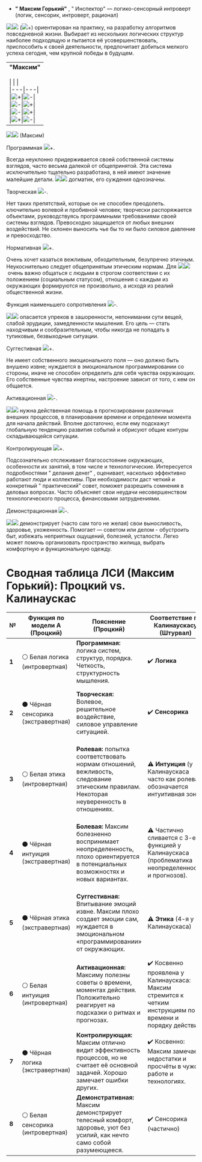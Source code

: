 
- **" Максим Горький"** , " Инспектор" — логико-сенсорный интроверт (логик, сенсорик, интроверт, рационал)

![](https://chertosha.com/socion/whlog.gif)![](https://chertosha.com/socion/blsen.gif) (![](https://chertosha.com/socion/whlog.gif)+) ориентирован на практику, на разработку алгоритмов повседневной жизни. Выбирает из нескольких логических структур наиболее подходящую и пытается её усовершенствовать, приспособить к своей деятельности, предпочитает добиться мелкого успеха сегодня, чем крупной победы в будущем.

|   |
|---|
|**"Максим"**<br><br>\|   \|   \|<br>\|---\|---\|<br>\|![](https://chertosha.com/socion/whlog.gif)+\|![](https://chertosha.com/socion/blsen.gif)-\|<br>\|![](https://chertosha.com/socion/blint.gif)-\|![](https://chertosha.com/socion/wheth.gif)+\|<br>\|![](https://chertosha.com/socion/whint.gif)-\|![](https://chertosha.com/socion/bleth.gif)+\|<br>\|![](https://chertosha.com/socion/bllog.gif)+\|![](https://chertosha.com/socion/whsen.gif)-\||

![](https://chertosha.com/socion/whlog.gif)![](https://chertosha.com/socion/blsen.gif) (Максим)

Программная ![](https://chertosha.com/socion/whlog.gif)+.

Всегда неуклонно придерживается своей собственной системы взглядов, часто весьма далекой от общепринятой. Эта система исключительно тщательно разработана, в ней имеют значение малейшие детали. ![](https://chertosha.com/socion/whlog.gif)![](https://chertosha.com/socion/blsen.gif) догматик, его суждения однозначны.

Творческая ![](https://chertosha.com/socion/blsen.gif)-.

Нет таких препятствий, которые он не способен преодолеть. ключительно волевой и пробивной человек; творчески распоряжается объектами, руководствуясь программными требованиями своей системы взглядов. Превосходно защищается от любых внешних воздействий. Не склонен выносить чье бы то ни было силовое давление и превосходство.

Нормативная ![](https://chertosha.com/socion/wheth.gif)+.

Очень хочет казаться вежливым, обходительным, безупречно этичным. Неукоснительно следует общепринятым этическим нормам. Для ![](https://chertosha.com/socion/whlog.gif)![](https://chertosha.com/socion/blsen.gif) очень важно общаться с людьми в строгом соответствии с их положением (социальным статусом), отношения с каждым из окружающих формируются не произвольно, а исходя из реалий общественной жизни.

Функция наименьшего сопротивления ![](https://chertosha.com/socion/blint.gif)-.

![](https://chertosha.com/socion/whlog.gif)![](https://chertosha.com/socion/blsen.gif) опасается упреков в зашоренности, непонимании сути вещей, слабой эрудиции, замедленности мышления. Его цель — стать находчивым и сообразительным, чтобы никогда не попадать в тупиковые, безвыходные ситуации.

Суггестивная ![](https://chertosha.com/socion/bleth.gif)+.

Не имеет собственного эмоционального поля — оно должно быть внушено извне; нуждается в эмоциональном программировании со стороны, иначе не способен определить для себя чувства окружающих. Его собственные чувства инертны, настроение зависит от того, с кем он общается.

Активационная ![](https://chertosha.com/socion/whint.gif)-.

![](https://chertosha.com/socion/whlog.gif)![](https://chertosha.com/socion/blsen.gif) нужна действенная помощь в прогнозировании различных внешних процессов, в планировании времени и определении момента для начала действий. Вполне достаточно, если ему подскажут глобальную тенденцию развития событий и обрисуют общие контуры складывающейся ситуации.

Контролирующая ![](https://chertosha.com/socion/bllog.gif)+.

Подсознательно отслеживает благосостояние окружающих, особенности их занятий, в том числе и технологические. Интересуется подробностями " делания денег" , оценивает, насколько эффективно работают люди и коллективы. При необходимости даст четкий и конкретный " практический" совет, поможет разрешить сомнения в деловых вопросах. Часто объясняет свои неудачи несовершенством технологического процесса, финансовыми затруднениями.

Демонстрационная ![](https://chertosha.com/socion/whsen.gif)-.

![](https://chertosha.com/socion/whlog.gif)![](https://chertosha.com/socion/blsen.gif) демонстрирует (часто сам того не желая) свои выносливость, здоровье, ухоженность. Помогает — советом или делом - обустроить быт, избежать неприятных ощущений, болезней, усталости. Легко может помочь организовать пространство жилища, выбрать комфортную и функциональную одежду.

# Сводная таблица ЛСИ (Максим Горький): Процкий vs. Калинаускас

| №     | Функция по модели А (Процкий)       | Пояснение (Процкий)                                                                                                                     | Соответствие по Калинаускасу (Штурвал)                                                                     | Пояснение (Калинаускас)                                                                                          | Комментарий о различиях                                                                                                                       |
| ----- | ----------------------------------- | --------------------------------------------------------------------------------------------------------------------------------------- | ---------------------------------------------------------------------------------------------------------- | ---------------------------------------------------------------------------------------------------------------- | --------------------------------------------------------------------------------------------------------------------------------------------- |
| **1** | ⚪️ Белая логика (интровертная)      | **Программная:** логика систем, структур, порядка. Четкость, структурность мышления.                                                    | ✔️ **Логика**                                                                                              | Максим ориентирован на системность, порядок и понятные правила, точно по модели А.                               | Полное совпадение.                                                                                                                            |
| **2** | ⚫️ Чёрная сенсорика (экстравертная) | **Творческая:** Волевое, решительное воздействие, силовое управление ситуацией.                                                         | ✔️ **Сенсорика**                                                                                           | Максим «сенсорно-прочен», любит понятные действия и контроль ситуации.                                           | Совпадение по сути, но Калинаускас часто делает акцент на телесной устойчивости, прочности.                                                   |
| **3** | ⚪️ Белая этика (интровертная)       | **Ролевая:** попытка соответствовать нормам отношений, вежливость, следование этическим правилам. Некоторая неуверенность в отношениях. | ⚠️ **Интуиция** (у Калинаускаса часто как ролевая обозначается интуитивная зона)                           | Максиму трудно быть гибким, ему легче следовать проверенному опыту, плохо ориентируется в неопределенности.      | У Калинаускаса роль часто связывается с неуверенностью в прогнозах и неопределенностях, т.е. частично совпадает с болевой (4-ой) по модели А. |
| **4** | ⚫️ Чёрная интуиция (экстравертная)  | **Болевая:** Максим болезненно воспринимает неопределенность, плохо ориентируется в потенциальных возможностях и новых вариантах.       | ⚠️ Частично сливается с 3-ей функцией у Калинаускаса (проблематика неопределенности и прогнозов).          | У Максима плохо получается ориентироваться в возможностях. Предпочитает «здесь и сейчас».                        | Калинаускас не всегда разделяет болевую и ролевую отдельно — говорит о проблемах неопределенности в целом, без четкого разделения ролей.      |
| **5** | ⚫️ Чёрная этика (экстравертная)     | **Суггестивная:** Впитывание эмоций извне. Максим плохо создает эмоции сам, нуждается в эмоциональном «программировании» от окружающих. | ⚠️ **Этика** (4-я у Калинаускаса)                                                                          | Максим «мало ориентируется в эмоциональных тонкостях, не создает эмоциональное поле, а подстраивается под него». | Калинаускас называет это 4-й функцией (по важности и проблематике), но в модели А это строго суггестивная (5-я).                              |
| **6** | ⚪️ Белая интуиция (интровертная)    | **Активационная:** Максиму полезны советы о времени, моментах действия. Положительно реагирует на подсказки о ритмах и прогнозах.       | ✔️ Косвенно проявлена у Калинаускаса: Максим стремится к четким инструкциям по времени и порядку действий. | Примерно совпадает по смыслу, но Калинаускас редко описывает эту функцию явно.                                   |                                                                                                                                               |
| **7** | ⚫️ Чёрная логика (экстравертная)    | **Контролирующая:** Максим отлично видит эффективность процессов, но не считает её основной задачей. Хорошо замечает ошибки других.     | ✔️ Косвенно: Максим замечает недостатки и просчёты в чужой работе и технологиях.                           | Примерно совпадает, хотя Калинаускас чаще делает акцент на практичности, а не на критике.                        |                                                                                                                                               |
| **8** | ⚪️ Белая сенсорика (интровертная)   | **Демонстративная:** Максим демонстрирует телесный комфорт, здоровье, уют без усилий, как нечто само собой разумеющееся.                | ✔️ Сенсорика (частично)                                                                                    | Максим стремится к физической надежности и комфорту, не делая этого нарочито.                                    | Совпадение частично, Калинаускас часто совмещает это с общей сенсорной зоной (вторая у него).                                                 |

